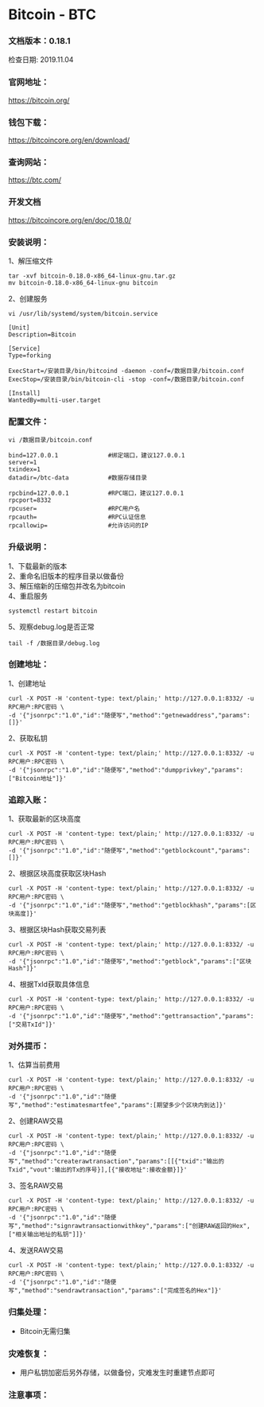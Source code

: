 # Bitcoin - BTC

### 文档版本：0.18.1
检查日期: 2019.11.04

### 官网地址：
https://bitcoin.org/

### 钱包下载：
https://bitcoincore.org/en/download/

### 查询网站：
https://btc.com/

### 开发文档
https://bitcoincore.org/en/doc/0.18.0/

### 安装说明：
1、解压缩文件
```
tar -xvf bitcoin-0.18.0-x86_64-linux-gnu.tar.gz
mv bitcoin-0.18.0-x86_64-linux-gnu bitcoin
```

2、创建服务
```
vi /usr/lib/systemd/system/bitcoin.service
```
```
[Unit]
Description=Bitcoin

[Service]
Type=forking

ExecStart=/安装目录/bin/bitcoind -daemon -conf=/数据目录/bitcoin.conf
ExecStop=/安装目录/bin/bitcoin-cli -stop -conf=/数据目录/bitcoin.conf

[Install]
WantedBy=multi-user.target
```

### 配置文件：
```
vi /数据目录/bitcoin.conf
```
```
bind=127.0.0.1              #绑定端口，建议127.0.0.1
server=1                    
txindex=1
datadir=/btc-data           #数据存储目录

rpcbind=127.0.0.1           #RPC端口，建议127.0.0.1
rpcport=8332
rpcuser=                    #RPC用户名
rpcauth=                    #RPC认证信息
rpcallowip=                 #允许访问的IP
```

### 升级说明：
1、下载最新的版本  
2、重命名旧版本的程序目录以做备份  
3、解压缩新的压缩包并改名为bitcoin  
4、重启服务
```
systemctl restart bitcoin
```
5、观察debug.log是否正常
```
tail -f /数据目录/debug.log
```

### 创建地址：
1、创建地址
```
curl -X POST -H 'content-type: text/plain;' http://127.0.0.1:8332/ -u RPC用户:RPC密码 \
-d '{"jsonrpc":"1.0","id":"随便写","method":"getnewaddress","params":[]}'  
```
2、获取私钥
```
curl -X POST -H 'content-type: text/plain;' http://127.0.0.1:8332/ -u RPC用户:RPC密码 \
-d '{"jsonrpc":"1.0","id":"随便写","method":"dumpprivkey","params":["Bitcoin地址"]}'
```

### 追踪入账：
1、获取最新的区块高度
```
curl -X POST -H 'content-type: text/plain;' http://127.0.0.1:8332/ -u RPC用户:RPC密码 \
-d '{"jsonrpc":"1.0","id":"随便写","method":"getblockcount","params":[]}'  
```
2、根据区块高度获取区块Hash
```
curl -X POST -H 'content-type: text/plain;' http://127.0.0.1:8332/ -u RPC用户:RPC密码 \
-d '{"jsonrpc":"1.0","id":"随便写","method":"getblockhash","params":[区块高度]}'  
```
3、根据区块Hash获取交易列表
```
curl -X POST -H 'content-type: text/plain;' http://127.0.0.1:8332/ -u RPC用户:RPC密码 \
-d '{"jsonrpc":"1.0","id":"随便写","method":"getblock","params":["区块Hash"]}'  
```
4、根据TxId获取具体信息
```
curl -X POST -H 'content-type: text/plain;' http://127.0.0.1:8332/ -u RPC用户:RPC密码 \
-d '{"jsonrpc":"1.0","id":"随便写","method":"gettransaction","params":["交易TxId"]}'  
```

### 对外提币：
1、估算当前费用
```
curl -X POST -H 'content-type: text/plain;' http://127.0.0.1:8332/ -u RPC用户:RPC密码 \
-d '{"jsonrpc":"1.0","id":"随便写","method":"estimatesmartfee","params":[期望多少个区块内到达]}'  
```

2、创建RAW交易
```
curl -X POST -H 'content-type: text/plain;' http://127.0.0.1:8332/ -u RPC用户:RPC密码 \
-d '{"jsonrpc":"1.0","id":"随便写","method":"createrawtransaction","params":[[{"txid":"输出的Txid","vout":输出的Tx的序号}],[{"接收地址":接收金额}]}'  
```

3、签名RAW交易
```
curl -X POST -H 'content-type: text/plain;' http://127.0.0.1:8332/ -u RPC用户:RPC密码 \
-d '{"jsonrpc":"1.0","id":"随便写","method":"signrawtransactionwithkey","params":["创建RAW返回的Hex",["相关输出地址的私钥"]]}'  
```

4、发送RAW交易
```
curl -X POST -H 'content-type: text/plain;' http://127.0.0.1:8332/ -u RPC用户:RPC密码 \
-d '{"jsonrpc":"1.0","id":"随便写","method":"sendrawtransaction","params":["完成签名的Hex"]}'  
```

### 归集处理：
* Bitcoin无需归集

### 灾难恢复：
* 用户私钥加密后另外存储，以做备份，灾难发生时重建节点即可

### 注意事项：
